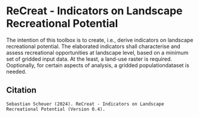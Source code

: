 # ReCreat - Indicators on Landscape Recreational Potential

The intention of this toolbox is to create, i.e., derive indicators on landscape recreational potential. The elaborated indicators shall characterise and assess recreational opportunities at landscape level, based on a minimum set of gridded input data. At the least, a land-use raster is required. Ooptionally, for certain aspects of analysis, a gridded populationdataset  is needed.    

## Citation


```
Sebastian Scheuer (2024). ReCreat - Indicators on Landscape Recreational Potential (Version 0.4). 
```

